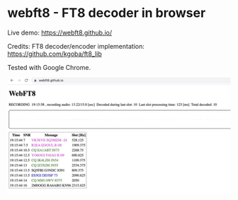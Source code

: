 # webft8 - FT8 decoder in browser

Live demo: https://webft8.github.io/

Credits: FT8 decoder/encoder implementation: https://github.com/kgoba/ft8_lib

Tested with Google Chrome.

![Screenshot](/web/webft8.github.io.jpeg?raw=true "Screenshot")
